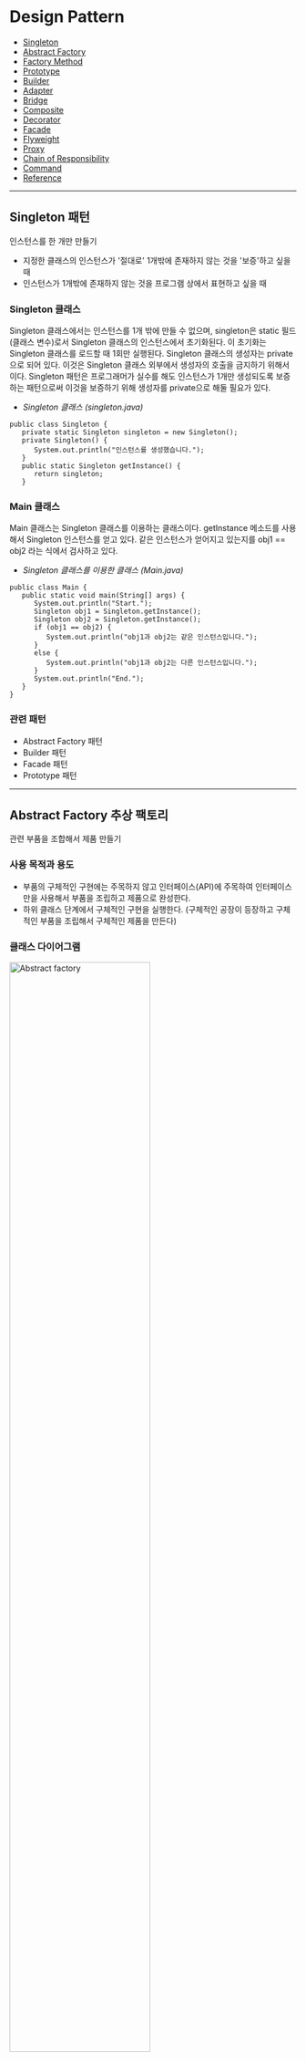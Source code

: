 # Design Pattern
* [Singleton](https://github.com/jihyun-s/Design-pattern/tree/main#singleton-%ED%8C%A8%ED%84%B4)
* [Abstract Factory](https://github.com/jihyun-s/Design-pattern/blob/main/README.md#abstract-factory-%EC%B6%94%EC%83%81-%ED%8C%A9%ED%86%A0%EB%A6%AC)
* [Factory Method](https://github.com/jihyun-s/Design-pattern/blob/main/README.md#factory-method-%ED%8C%A9%ED%86%A0%EB%A6%AC-%EB%A9%94%EC%84%9C%EB%93%9C)
* [Prototype](https://github.com/jihyun-s/Design-pattern#prototype-%ED%94%84%EB%A1%9C%ED%86%A0%ED%83%80%EC%9E%85)
* [Builder](https://github.com/jihyun-s/Design-pattern#builder-%EB%B9%8C%EB%8D%94)
* [Adapter](https://github.com/jihyun-s/Design-pattern#adapter-%EC%96%B4%EB%8C%91%ED%84%B0)
* [Bridge](https://github.com/jihyun-s/Design-pattern#bridge-%EB%B8%8C%EB%A6%BF%EC%A7%80)
* [Composite](https://github.com/jihyun-s/Design-pattern#composite)
* [Decorator](https://github.com/jihyun-s/Design-pattern#decorator)
* [Facade](https://github.com/jihyun-s/Design-pattern/blob/main/README.md#facade) 
* [Flyweight](https://github.com/jihyun-s/Design-pattern/blob/main/README.md#flyweight)
* [Proxy](https://github.com/jihyun-s/Design-pattern#proxy)
* [Chain of Responsibility]() 
* [Command]()
* [Reference](https://github.com/jihyun-s/Design-pattern/blob/main/README.md#reference)


***

## Singleton 패턴
인스턴스를 한 개만 만들기
* 지정한 클래스의 인스턴스가 '절대로' 1개밖에 존재하지 않는 것을 '보증'하고 싶을 때
* 인스턴스가 1개밖에 존재하지 않는 것을 프로그램 상에서 표현하고 싶을 때 


### Singleton 클래스 

Singleton 클래스에서는 인스턴스를 1개 밖에 만들 수 없으며, singleton은 static 필드(클래스 변수)로서 Singleton 클래스의 인스턴스에서 초기화된다. 이 초기화는 Singleton 클래스를 로드할 때 1회만 실행된다. Singleton 클래스의 생성자는 private으로 되어 있다. 이것은 Singleton 클래스 외부에서 생성자의 호출을 금지하기 위해서이다. Singleton 패턴은 프로그래머가 실수를 해도 인스턴스가 1개만 생성되도록 보증하는 패턴으로써 이것을 보증하기 위해 생성자를 private으로 해둘 필요가 있다. 

* _Singleton 클래스 (singleton.java)_
``` 
public class Singleton {
   private static Singleton singleton = new Singleton(); 
   private Singleton() { 
      System.out.println("인스턴스를 생성했습니다.");
   }
   public static Singleton getInstance() {
      return singleton; 
   }
```

### Main 클래스 

Main 클래스는 Singleton 클래스를 이용하는 클래스이다. getInstance 메소드를 사용해서 Singleton 인스턴스를 얻고 있다. 같은 인스턴스가 얻어지고 있는지를 obj1 == obj2 라는 식에서 검사하고 있다. 

* _Singleton 클래스를 이용한 클래스 (Main.java)_
```
public class Main {
   public static void main(String[] args) {
      System.out.println("Start.");
      Singleton obj1 = Singleton.getInstance();
      Singleton obj2 = Singleton.getInstance(); 
      if (obj1 == obj2) {
         System.out.println("obj1과 obj2는 같은 인스턴스입니다.");
      }
      else {
         System.out.println("obj1과 obj2는 다른 인스턴스입니다.");
      }
      System.out.println("End.");
   }
}
```

### 관련 패턴 

* Abstract Factory 패턴
* Builder 패턴 
* Facade 패턴 
* Prototype 패턴 

---
## Abstract Factory 추상 팩토리 
관련 부품을 조합해서 제품 만들기 

### 사용 목적과 용도
* 부품의 구체적인 구현에는 주목하지 않고 인터페이스(API)에 주목하여 인터페이스만을 사용해서 부품을 조립하고 제품으로 완성한다. 
* 하위 클래스 단계에서 구체적인 구현을 실행한다. (구체적인 공장이 등장하고 구체적인 부품을 조립해서 구체적인 제품을 만든다) 

### 클래스 다이어그램 
<img src="https://github.com/jihyun-s/Design-pattern/blob/main/abstract_factory.jpg" width="70%" height="70%" title="Abstract factory"></img>

### 구현 코드 
* Item 클래스 (Item.java) - 추상적인 부품
```
package factory; 

public abstract class Item {
    protected String caption;
    public Item(String caption){
        this.caption = caption;
    }
    public abstract String makeHTML();
}
```


* Link 클래스 (Link.java) - 추상적인 부품
```
package factory;

public abstract class Link extends Item {
    protected String url;
    public Link(String caption, String url) {
        super(caption); 
        this.url = url;
    }
}
```


* Tray 클래스 (Tray.java) - 추상적인 부품 
```
package factory; 
import java.util.ArrayList; 

public abstract class Tray extends Item {
    protected ArrayList tray = new ArrayList();
    public Tray(String caption) {
        super(caption);
    }
    public void add(Item item) {
        tray.add(item);
    }
}
```


* Page 클래스 (Page.java) - 추상적인 부품 
```
package factory; 
import java.io.*;
import java.util.ArrayList; 

public abstract class Page {
    protected String title;
    protected String author; 
    protected ArrayList content = new ArrayList(); 
    public Page(String title, String author) {
        this.title = title;
        this.author = author;
    }
    public void add(Item item) {
        content.add(item);
    }
    public void output() {
        try {
            String filename = title + ".html";
            Writer writer = new FileWriter(filename); 
            Writer.writer(this.makeHTML());
            writer.close(); 
            System.out.println(filename + " 을 작성했습니다.");
        } catch (IOException e) {
            e.printStackTrace();
        }
    }
    public abstract String makeHTML(); 
}
```


* Factory 클래스 (Factory.java) - 추상적인 공장 
    - getFactory 안에서는 Class 클래스의 forName 메소드를 사용해서 그 클래스를 동적으로 읽는다. 그리고 newInstance()를 이용해서 그 클래스의 인스턴스를 한 개 작성한다. (반환값)
```
package factory;

public abstract class Factory {
    public static Factory getFactory(String classname) {
        Factory factory = null;
        try {
            factory = (Factory)Class.forName(classname).newInstance();
        } catch (ClassNotFoundException e) {
            System.err.println("클래스" + classname + "이 발견되지 않습니다.");
        } catch (Exception e) {
            e.printStackTrace();
        }
        return factory;
    }
    public abstract Link createLink(String caption, String url);
    public abstract Tray createTray(String caption); 
    public abstract Page createPage(String title, String author); 
}
```

* Main 클래스 - 공장을 사용해서 부품을 조합하고 제품 만들기 
    - 이 클래스에서는 구체적인 부품, 제품, 공장을 전혀 이용하지 않는다. 
    - 구체적인 공장의 클래스 이름은 커맨드 라인에서 지정하고, 이 인수(arg[0])를 기초로 getFactory에서 공장을 만들고 변수 factory에 대입한다.
```
import factory.*; 

public class Main() {
    public static void main(String[] args) {
        if(args.length != 1) {
            System.out.println("Usage: java Main class.name.of.ConcreteFactory");
            System.out.println("Example 1: java Main listfactory.ListFactory");
            System.exit(0);
        }
        Factory factory = Factory.getFactory(args[0]); 
        
        Link joins = factory.createLink("중앙일보", "http://www.joins.com/");
        Link chosun = factory.createLink("조선일보", "http://www.chosun.com/");
        Link naver = factory.createLink("네이버", "http://www.naver.com/");
        Link google = factory.createLink("구글", "http://www.google.com/");
        
        Tray traynews = factory.createTray("신문"); 
        traynews.add(joins);
        traynews.add(chosun); 
        
        Tray traysearch = factory.createTray("검색엔진");
        traysearch.add(naver);
        traysearch.add(google);
        
        Page page = factory.createPage("LinkPage", "Sophia");
        page.add(traynews);
        page.add(traysearch);
        page.output();
    }
}
```

* ListFactory 클래스 (ListFactory.java) - 구체적인 공장 
```
package listfactory; 
import factory.*; 

public class ListFactory extends Factory {
    public Link createLink(String caption, String url) {
        return new ListLink(caption, url);
    }
    public Tray createTray(String caption) {
        return new ListTray(caption);
    }
    public Page createPage(String title, String author) {
        return new ListPage(title, author);
    }
}
```

* ListLink 클래스 (ListLink.java) - 구체적인 부품
```
package listfacotry; 
import factory.*; 

public class ListLink extends Link {
    public ListLink(String caption, String url) {
        super(caption, url); 
    }
    public String makeHTML() {
        retrun " <li><a href=\"" + url + "\">" + caption + "</a></li>\n";
    }
}
```

* ListTray 클래스 (ListTray.java) - 구체적인 부품 
```
package listfactory;
import factory.*; 
import java.util.Iterator; 

public class ListTray extends Tray {
    public ListTray(String caption) {
        super(caption);
    }
    
    public String makeHTML() {
        StringBuffer buffer = new StringBuffer(); 
        buffer.append("<li>\n");
        buffer.append(caption + "\n");
        buffer.append("<ul>\n");
        Iterator it = tray.iterator(); 
        while(it.hasNext()) {
            Item item = (Item)it.next(); 
            buffer.append(item.makeHTML()); 
        }
        buffer.append("<ul>\n");
        buffer.append("<li>\n");
        return buffer.toString();
    }
}
```

* ListPage 클래스 (ListPage.java) - 구체적인 부품 
```
package listfactory;
import factory.*; 
import java.util.Iterator; 

public class ListPage extends Page() {
    public ListPage extends Page {
        super(title, author); 
    }
    public String makeHTML() {
        StringBuffer buffer = new StringBuffer(); 
        buffer.append("<html><head><title>" + title + "</title></head>\n");
        buffer.append("<body>\n");
        buffer.append("<h1>" + title + "</h1>\n");
        buffer.append("<ul>\n");
        Iterator it = content.iterator();
        while (it.hasNext()) { 
            Item item = (Item)it.next(); 
            buffer.append(item.makeHTML()); 
        }
        buffer.append("</ul>\n");
        buffer.append("<hr><address>" + author + "</address>");
        buffer.append("</body></html>\n");
        return buffer.toString();
    }
}
```
---
## Factory Method 팩토리 메서드 
하위 클래스에서 인스턴스 만들기


### 사용 목적과 용도
* 인스턴스를 만드는 방법을 상위 클래스 측에서 결정하지만 구체적인 클래스 이름까지는 결정하지 않는다. 구체적인 내용은 모두 하위 클래스 측에서 수행한다. (위임)
* 인스턴스 생성을 위한 골격(framework)과 실제의 인스턴스 생성 클래스를 분리해서 생각할 수 있다. 
    

### 클래스 다이어그램 
<img src="https://github.com/jihyun-s/Design-pattern/blob/main/factory_met.jpg" width="50%" height="50%" title="Factory method"></img>

### 구현 코드 
* Product 클래스 (Product.java) 
```
package framework; 

public abstract class Product {
    public abstract void use();
}
```

* Factory 클래스 (Factory.java) 
```
package framework;

public abstract class Factory {
    public final Product create(String owner) {
        Product p = createProduct(owner);
        registerProduct(p);
        return p;
    }
    protected abstract Product createProduct(String owner);
    protected abstract void registerProduct(Product product);
}
```

* IDCard 클래스 (IDCard.java)
```
package idcard;
import framework.*;

public class IDCard extends Product {
    private String owner; 
    IDCard(String owner) {
        System.out.println(owner + "의 카드를 만듭니다."); 
        this.owner = owner;
    }
    public void user() {
        System.out.println(owner + "의 카드를 사용합니다."); 
    }
    public String getOwner() {
        return owner;
    }
}
```

* IDCardFactory 클래스 (IDCardFactory.java) 
```
package idcard; 
import framework.*;
import java.util.*;

public class IDCardFactory extends Factory(){
    private List owners = new ArrayList(); 
    protected Product createProduct(String owner){
        return new IDCard(owner);
    }
    protected void registerProduct(Product product){
        owners.add(((IDCard)product).getOwner());
    }
    public List GetOwners() {
        return owners;
    }
}
```

* Main 클래스 (Main.java)
```
import framework.*;
import idcard.*;

public class Main() {
    public static void main(String[] args){
        Factory factory = new IDCardFactory();
        Product card1 = factory.create("홍길동");
        Product card2 = factory.create("이순신");
        Product card3 = factory.create("강감찬");
        card1.use();
        card2.use();
        card3.use();
    }
}
```

## Abstract Factory & Factory Method 패턴 차이점 
Abstract Factory | Factory Method 
--|--
연관된 객체들의 패밀리 생성을 위한 하나 이상의 팩토리 메소드를 포함 | 객체 생성 메소드를 클라이언트에 노출
다른 클래스의 객체를 만들기 위해 컴포지션(composition)을 사용해 책임을 위임 | 어떤 객체를 생성할지 결정하기 위해 서브클래스와 상속을 사용
연관된 product들의 패밀리를 생성하는 것 | 하나의 product를 생성하기 위해 사용됨



***
## Prototype 프로토타입
복사해서 인스턴스 만들기


### 사용 목적과 용도
클래스 이름을 지정하지 않고 인스턴스를 생성할 때도 있다. 다음와 같은 경우에는 클래스로부터 인스턴스를 만드느 것이 아니라 인스턴스를 복사해서 새로운 인스턴스를 만든다. 
* 종류가 너무 많아 클래스로 정리되지 않는 경우 
* 클래스로부터 인스턴스 생성이 어려운 경우 
* framework와 생성할 인스턴스를 분리하고 싶은 경우


### 클래스 다이어그램
<img src="https://github.com/jihyun-s/Design-pattern/blob/main/Prototype.jpg" width="50%" height="50%" title="Prototype"></img>


### 구현 코드
패키지 | 이름 | 용도
--|--|--
framework | Product | 추상 메소드 use와 createClone이 선언되어 있는 인터페이스
framework | Manager | createClone을 사용해서 인스턴스를 복제하는 클래스 
Anonymous | MessageBox | 문자열을 테두리로 표시하는 클래스. use와 createClone을 구현
Anonymous | UnderlinePen | 문자열에 밑줄을 표시하는 클래스. use와 createClone을 구현
Anonymous | Main | 동작 테스트용 클래스 


* Product 인터페이스 (Product.java) 
```
package framework; 

public interface Product extends Cloneable {
    public abstract void use(String s);
    public abstract Product createClone(); 
}
```

* Manager 클래스 (Manager.java) 
```
package framework;
import java.util.*;

public class Manager {
    private HashMap showcase = new HashMap();
    public void register(String name, Product proto) {
        showcase.put(name, proto);
    }
    public Product create(String protoname) {
        Product p = (Product)showcase.get(protoname);
        return p.createClone();
    }
}
```

* MessageBox 클래스 (MessageBox.java) 
```
import framework.*;

public class MessageBox implements Product {
    private char decochar; 
    public MesesageBox(char decochar) {
        this.decochar = decochar;
    }
    public void use(String s) {
        int length = s.getBytes().length;
        for (int i=0; i<length+4; i++)
            System.out.print(decochar);
        System.out.println(" "); 
        System.out.println(decochar + " " + s + " " + decochar);
        for (int i=0; i<length+4; i++)
            System.out.print(decochar);
        System.out.println(" "); 
    }
    public Product createClone() {
        Product p = null; 
        try {
            p = (Product)clone();
        } catch (CloneNotSupportedException e) {
            e.printStackTree();
        }
        return p;
    }
}
```


* UnderlinePen 클래스 (UnderlinePen.java)
```
import framework.*;

public class UnderlinePen implements Product {
    private char ulchar; 
    public UnderlinePen(char ulchar) {
        this.ulchar = ulchar;
    }
    public void use(String s) {
        int length = s.getBytes().length;
        System.out.println("\"" + s + "\"");
        System.out.println(" "); 
        for(int i=0; i<length; i++) 
            System.out.print(ulchar);
        System.out.println(" "); 
    }
    public Product createClone() {
        Product p = null; 
        try {
            p = (Product)clone();
        } catch (CloneNotSupportedException e) {
            e.printStackTree();
        }
        return p;
    }
}
```


* Main 클래스 (Main.java) 
```
import framework.*; 

public class Main {
    public static void main(String[] args) {
        // 준비
        Manager manager = new Manager();
        UnderlinePen upen = new UnderlinePen('~');
        MessageBox mbox = new MessageBox('-');
        MessageBox sbox = new MessageBox('\'); 
        manager.register("strong message", upen); 
        manager.register("warning box", mbox);
        manager.register("slash box", sbox);
        
        // 생성 
        Product p1 = manager.create("strong message");
        p1.use("Hello, world.");
        Product p2 = manager.create("warning box");
        p2.use("Hello, world.");
        Product p3 = manager.create("slash box");
        p3.use("Hello, world.");
    }
}
```


+ clone 메소드는 피상적인 복사(shallow copy)를 실행한다. 참조만 복사될 뿐이고 배열의 요소 하나하나가 복사되는 것은 아니다. 또한 복사를 할 뿐이며 생성자를 호출하지 않는다.

***
## Builder 빌더 
복잡한 인스턴스 조립하기 

### 사용 목적과 용도
* 복잡한 구조를 가지고 있는 경우 한 번에 완성시키기 어렵기 때문에 전체를 구성하고 있는 각 부분을 만들고 단계를 밟아 만들어 나간다. 
* 구조를 가진 인스턴스를 쌓아 올리는데 그 과정의 상세한 사항이 Director 역할에 의해 감춰진다.


### 클래스 다이어그램
<img src="https://github.com/jihyun-s/Design-pattern/blob/main/Builder.jpg" width="70%" height="70%" title="Builder"></img>


### 구현 코드
이름 | 용도 
--|--
Builder | 문서를 구성하기 위한 메소드를 결정하는 추상 클래스
Director | 한 개의 문서를 만드는 클래스
TextBuilder | 일반 텍스트(보통의 문자열)를 이용해서 문서를 만드는 클래스
HTMLBuilder | HTML 파일을 이용해서 문서를 만드는 클래스
Main | 동작 테스트용 클래스 


* Builder 클래스 (Builder.java) - 문서를 만들 메소드들을 선언하고 있는 추상 클래스
```
public abstract class Builder {
    public abstract void makeTitle(String title); 
    public abstract void makeString(String str);
    public abstract void makeItems(String[] items);
    public abstract void close();
}
```


* Director 클래스 (Director.java) 
```
public class Director {
    private Builder builder;
    public Director(Builder builder) {    // Builder의 하위 클래스의 인스턴스가 주어지므로 
        this.builder = builder;           // builder 필드에 저장해 둔다.
    }
    public void construct() {                // 문서구축
        builder.makeTitle("Greeting");       // 타이틀
        builder.makeString("아침과 낮에");   // 문자열
        builder.makeItems(new String[]{      // 개별 항목 
            "좋은 아침입니다.",
            "안녕하세요.",
        });
        builder.makeString("밤에");          // 별도의 문자열
        builder.makeItems(new String[]{      // 별도의 개별 항목 
            "안녕하세요.",
            "안녕히주무세요.",
            "안녕히계세요.",
        )};
        builder.close();                     // 문서를 완성시킨다
    }
}
```


* TextBuilder 클래스 (TextBuilder.java) 
```
public class TextBuilder extends Builder {
    private StringBuffer buffer = new StringBuffer();       // 필드의 문서를 구축한다. 
    public void makeTitle(String title) {                   // 일반 텍스트의 제목 
        buffer.append("================================\n");   // 장식선
        buffer.append("=" + title + "=\n");                 // == 사용한 제목 
        buffer.append("\n");                                // 빈 행 
    }
    public void makeString(String str) {                    // 일반 텍스트에서의 문자열
        buffer.append("-" + str + "\n");                    // - 사용한 문자열 
        buffer.append("\n");                                // 빈 행 
    }
    public void makeItems(String[] items) {                 // 일반 텍스트에서의 개별항목 
        for (int i=0; i<items.length; i++) 
            buffer.append(" . " + itmes[i] + "\n");         // . 사용한 문자열 
        buffer.append("\n");                                // 빈 행 
    }
    public void close() {                                   // 문서의 완성
        buffer.append("================================\n");   // 장식선
    }
    public String getResult() {                             // 완성한 문서
        return buffer.toString();                           // StringBuffer를 String으로 변환
    }
}
```


* HTMLBuilder 클래스 (HTMLBuilder.java) 
```
import java.io.*;

public class HTMLBuilder extends Builder {
    private String filename;                                // 작성할 파일명 
    private PrintWriter writer;                             // 파일에 기술할 PrintWriter 
    public void makeTitle(String title) {                   // HTML 파일에서의 제목 
        filename = tilte + ".html";                         // 타이틀을 파일명으로 결정 
        try {                                               // PrintWriter를 만든다.
            writer = new PrintWriter(new FileWriter(filename));
        } catch (IOException e) {
            e.printStackTrace();
        }
        writer.println("<html><head><title>" + title + "</title></head></body>"); // 제목 출력
        writer.println("<h1>" + title + "</h1>"):
    }
    public void makeString(String str) {                    // HTML 파일에서의 문자열
        writer.println("<p>" + str + "</p>");               // <p> 태그로 출력
    }
    public void makeItems(String[] items) {                 // HTML 파일에서의 개별항목 
        writer.println("<ul>");                             // <ul>과 <li>로 출력
        for (int i=0; i<items.length; i++)
            writer.println("<li>" + items[i] + "</li>"); 
        writer.println("</ul>");
    }
    public void close() {                                   // 문서의 완성
        writer.println("</body></html>");                   // 태그를 닫는다
        writer.close();                                     // 파일을 닫는다
    }
    public String getResult() {                             // 완성한 문서
        return filename;                                    // 파일명을 반환한다
    }
}
```


* Main 클래스 (Main.java) 
```
public class Main {
    public static void main(String[] args) {
        if(args.length != 1) {
            usage();
            System.exit(0); 
        }
        if(args[0].equals("plain")) {
            TextBuilder textbuilder = new TextBuilder(); 
            Director director = new Director(textbuilder); 
            director.construct();
            String result = textbuilder.getResult(); 
            System.out.println(result);
        }
        else if(args[0].equals("html")) {
            HTMLBuilder htmlbuilder = new HTMLBuilder(); 
            Director director = new Director(htmlbuilder); 
            director.construct();
            String filename = htmlbuilder.getResult(); 
            System.out.println(filename + "가 작성되었습니다.");
        }
        else {
            usage();
            System.exit(0); 
        }
    }
    public static void usage() {
        System.out.println("Usage: Java Main plain 일반 텍스트로 문서작성");
        System.out.println("Usage: Java Main html  HTML 파일로 문서작성");
    }
}
```

***
## Adapter 어댑터
바꿔서 재이용하기

### 사용 목적과 용도
* 이미 제공되어 있는 것을 그대로 사용할 수 없을 때, '이미 제공되어 있는 것'과 '필요한 것' 사이의 차이를 없애주는 패턴 
* Wrapper 패턴으로 불리기도 함

### 클래스 다이어그램 
* 상속을 사용한 Adapter 패턴

<img src="https://github.com/jihyun-s/Design-pattern/blob/main/adapter_class.jpg" width="70%" height="70%" title="Adapter-class"></img>
* 위임을 사용한 Adapter 패턴

<img src="https://github.com/jihyun-s/Design-pattern/blob/main/adapter_instance.jpg" width="70%" height="70%" title="Adapter-instance"></img>


### 구현 코드 
#### 상속을 사용한 Adapter 패턴

. | 예제 프로그램 
 --|--
 제공되고 있는 것 | Banner 클래스(showWithParen, showWithAster)
 교환장치 | PrintBanner 클래스
 필요한 것 | Print 인터페이스 (printWeak, PrintStrong) 


* Banner 클래스(Banner.java) - 미리 제공되어 있는 클래스
```
public class Banner {
    private String string;
    public Banner(String string) {
        this.string = string;
    }
    public void showWithParen() {
        System.out.println("(" + string + ")"); 
    }
    public void showWithAster() {
        System.out.println("*" + string + "*"); 
    }
}
```

* Print 인터페이스 (Print.java) - 필요로 하는 인터페이스
```
public interface Print {
    public abstract void printWeak(); 
    public abstract void printStrong(); 
}
```

* PrintBanner 클래스 (PrintBanner.java) - 어댑터 역할 
```
public class PrintBanner extends Banner implements Print {
    public PrintBanner(String string) {
        supter(string);
    }
    public void printWeak() {
        showWithParen();
    }
    public void printStrong() {
        showWithAster();
    }
}
```

* Main 클래스 (Main.java) 
```
public class Main {
    public static void main(String[] args) {
        Print p = new PrintBanner("Hello"); 
        p.printWeak(); 
        p.printStrong(); 
    }
}
```

#### 위임을 사용한 Adapter 패턴
Main 클래스, Banner 클래스는 위와 동일 

* Print 클래스 (Print.java)
```
public abstract class Print {
    public abstract void printWeak();
    public abstract void printStrong();
}
```

* PrintBanner 클래스 (PrintBanner.java) 
```
public class PrintBanner extends Print {
    private Banner banner; 
    public PrintBanner(String string) {
        this.banner = new Banner(string); 
    }
    public void printWeak() {
        banner.showWithParen();
    }
    public void printStrong() {
        banner.showWithAster();
    }
}
```

***
## Bridge 브릿지
기능 계층과 구현 계층 분리하기

### 사용 목적과 용도
* '기능의 클래스 계층'과 '구현의 클래스 계층'을 두 개의 독립된 클래스 계층으로 분리하고, 두 계층 사이에 다리를 놓는 일
* 새로운 기능을 추가하고 싶은 경우 - 클래스 상속
* 새로운 구현을 추가하고 싶은 경우 - 추상 클래스 구현  

### 클래스 다이어그램   
<img src="https://github.com/jihyun-s/Design-pattern/blob/main/bridge.jpg" width="40%" height="40%" title="Abstract factory"></img>

### 구현 코드 
* 기능의 클래스 계층


이름 | 용도 
--|-- 
Display | '표시한다'는 클래스 
CountDisplay | '지정 횟수만큼 표시한다'는 기능을 추가하는 클래스 

* 구현의 클래스 계층   


이름 | 용도 
--|--
DisplayImpl | '표시한다'는 클래스 
StringDisplayImpl | '문자열을 사용해서 표시한다'는 클래스 


* Display 클래스 (Display.java) - 기능의 클래스 계층
impl 필드가 두 클래스 계층의 다리가 된다.
```
public class Display {
    private DisplayImpl impl; 
    public Display(DisplayImpl impl) {
        this.impl = imp1;
    }
    public void open() {
        impl.rawOpen();
    }
    public void print() {
        impl.rawPrint();
    }
    public void close() {
        impl.rawClose();
    }
    public final void display() {
        open();
        print();
        close();
    }
}
```

* CountDisplay 클래스 (CountDisplay.java) - 기능의 클래스 계층 
```
public class CountDisplay extends Display {
    public CountDisplay(DisplayImpl impl) {
        super(impl);
    }
    pulbic void multiDisplay(int times) {       // times회 반복해서 표시한다.
        open(); 
        for(int i=0; i<times; i++) {
            print();
        }
        close();
    }
}
```

* DisplayImpl 클래스 (DisplayImpl.java) - 구현의 클래스 계층 
```
public abstract class DisplayImpl {
    public abstract void rawOpen(); 
    public abstract void rawPrint(); 
    public abstract void rawClose();
}
```

* StringDisplayImpl 클래스 (StringDisplayImpl.java) - 구현의 클래스 계층 
```
public class StringDisplayImpl extends DisplayImpl {
    private String string;                            // 표시해야 할 문자열
    private int width;                                // 바이트 단위로 계산할 문자열의 길이 
    public StrinigDisplayImpl(String string) {        // 생성자에서 전달된 문자열 string을 
        this.string = string;                         // 필드에 기억해둔다. 
        this.width = string.getBytes().length;        // 그리고 바이트 단위의 길이도 필드에 기억해두고 나중에 사용한다.
    }
    public void rawOpen() {
        printLine();
    }
    public void rawPrint() {
        System.out.println("|" + string + "|");       // 앞뒤에 "|"를 붙여서 표시한다.
    }
    public void rawClose() {
        printLine();
    }
    private void printLine() {
        System.out.println("+");                      // 테두리의 모서리를 표현
        for(int i=0; i<width; i++) {                  // width개의 "-"를 표시해서 
            System.out.println("-");                  // 테두리 선으로 이용한다.
        }
        System.out.println("+");                      // 테두리의 모서리를 표현
    }
}
```

* Main 클래스 (Main.java)
```
public class Main {
    public static void main(String[] args) {
        Display d1 = new Display(new StringDisplayImpl("Hello, Korea.")); 
        Display d2 = new CountDisplay(new StringDisplayImpl("Hello, World."));
        CountDisplay d3 = new CountDisplay(new StringDisplayImpl("Hello, Universe.")); 
        
        d1.display();
        d2.display(); 
        d3.display();
        d3.multiDisplay(5);
    }
}
```


***
## Composite
그릇과 내용물을 동일시하기


### 사용 목적과 용도
그릇과 내용물을 동일시해서 재귀적인 구조를 만들기 위한 디자인 패턴 (ex. directory)


### 클래스 다이어그램
<img src="https://github.com/jihyun-s/Design-pattern/blob/main/composite.jpg" width="50%" height="50%" title="Composite"></img>


### 구현 코드
이름 | 용도 
--|-- 
Entry | File과 Directory를 동일시하는 추상 클래스
File | file을 나타내는 클래스
Directory | directory를 나타내는 클래스 
FileTreatmentException | 파일에 Entry를 추가하려고 할 때 발생하는 예외 클래스 
Main | 동작 테스트용 클래스 


* Entry 클래스 (Entry.java) 
```
public abstract class Entry {
    public abstract String getName();                          // 이름을 얻는다. 
    public abstract int getSize();                             // 크기를 얻는다. 
    public Entry add(Entry entry) throws FileTreatmentException {
        throw new FileTreatmentException();                    // 엔트리를 추가한다.
    }
    public void printList() {
        printList(" "); 
    }
    protected abstract void printList(String prefix);          // prefix를 앞에 붙여서 종류를 표시한다. 
    public String toString() {
        return getName() + " (" + getSize() + ")";
    }
}
```


* File 클래스 (File.java) 
```
public class File extends Entry {
    private String name; 
    private int size; 
    public File(String name, int size) {
        this.name = name;
        this.size = size; 
    }
    public String getName() {
        return name; 
    }
    public int getSize() {
        return size; 
    }
    protected void printList(String prefix) {
        System.out.println(prefix + "/" + this); 
    }
}
```


* Directory 클래스 (Directory.java) 
```
import java.util.Iterator;
import java.util.ArrayList; 

public class Directory extends Entry {
    private String name; 
    private ArrayList directory = new ArrayList(); 
    public Directory(String name) {
        this.name = name; 
    }
    public String getName() {
        return name;
    }
    public int getSize() {
        int size = 0; 
        Iterator it = directory.iterator(); 
        while(it.hasNext()) {
            Entry entry = (Entry)it.next(); 
            size += entry.getSize();
        }
        return size; 
    }
    public Entry add(Entry entry) {
        directory.add(entry); 
        return this;
    }
    protected void printList(String prefix) {               // 엔트리의 종류
        System.out.println(prefix + "/" + this);
        Iterator it = directory.iterator(); 
        while(it.hasNext()) {
            Entry entry = (Entry)it.next();
            entry.printList(prefix + "/" + name);
        }
    }
}
```

* FileTreatmentException 클래스 (FileTreatmentException.java)
```
public class FileTreatmentException extends RuntimeException {
    public FileTreatmentException() {
    }
    public FileTreatmentException(String msg) {
        super(msg);
    }
}
```


* Main 클래스 (Main.java) 
```
public class Main {
    public static void main(String[] args) {
        try {
            System.out.println("Making root entries..."); 
            Directory rootdir = new Directory("root"); 
            Directory bindir = new Directory("bin"); 
            Directory tmpdir = new Directory("tmp"); 
            Directory usrdir = new Directory("usr"); 
            rootdir.add(bindir); 
            rootdir.add(tmpdir);
            rootdir.add(usrdir);
            bindir.add(new File("vi", 10000));
            bindir.add(new File("latex", 20000)); 
            rootdir.printList();
        } catch (FileTreatmentException e) {
            e.printStackTrace(); 
        }
    }
}
```



***
## Decorator
장식과 내용물을 동일시하기 


### 사용 목적과 용도
오브젝트에 장식을 해 나가는 디자인 패턴 


### 클래스 다이어그램
<img src="https://github.com/jihyun-s/Design-pattern/blob/main/decorator.jpg" width="35%" height="35%" title="Decorator"></img>


### 구현 코드
이름 | 용도 
--|-- 
Display | 문자열 표시용 추상 클래스
StringDisplay | 1행으로 구성된 문자열 표시용 클래스
Border | 장식을 나타내는 클래스
SideBorder | 좌우에 장식을 붙이는 클래스 
FullBorder | 상하좌우에 장식을 붙이는 클래스 
Main | 동작 테스트용 클래스


* Display 클래스 (Display.java)
```
public abstract class Display {
    public abstract int getColumns();        // 가로 문자수를 얻는다. 
    public abstract int getRows();           // 세로 행수를 얻는다. 
    public abstract String getRowText(int row); // row번째의 문자열을 얻는다.
    public final void show() {               // 전부 표시한다. 
        for (int i=0; i<getRows(); i++) {
            System.out.println(getRowText(i)); 
        }
    }
}
```


* StringDisplay 클래스 (StringDisplay.java)
```
public class StringDisplay extends Display {
    private String string;                      // 표시 문자열
    public StringDisplay(String string) {       // 인수로 표시 문자열을 지정
        this.string = string; 
    }
    public int getColumns() {                   // 문자수
        return string.getBytes().length;
    }
    public int getRows() {                      // 행수는 1 
        return 1; 
    }
    public String getRowText(int row) {         // row가 0일 때만 반환
        if (row == 0) {
            return string;
        } else {
            return null;
        }
    }
}
```


* Border 클래스 (Border.java) 
```
public abstract class Border extends Display {
    protected Display display;               // 이 장식이 둘러싸고 있는 내용물 
    protected Border(Display display) {      // 인스턴스 생성시에 내용물을 인수로 지정
        this.display = display; 
    }
}
```


* SideBorder 클래스 (SideBorder.java)
```
public class SideBorder extends Border {
    private char borderChar;                    // 장식이 되는 문자 
    public SideBorder(Display display, char ch) { // 생성자에서 Display라는 장식 문자를 지정
        super(display); 
        this.borderChar = ch; 
    }
    public int getColumns() {                   // 문자수는 내용물의 양쪽에 장식 문자수를 더한 것 
        return 1 + display.getColumns() + 1; 
    }
    public int getRows() {                      // 행수는 내용물의 행수와 동일
        return display.getRows(); 
    }
    public String getRowText(int row) {         // 지정된 행의 내용은 내용물의 지정된 행의 양쪽에 장식 문자를 붙인 것 
        return borderChar + display.getRowText(row) + borderChar; 
    }
}
```

* FullBorder 클래스 (FullBorder.java)
```
public class FullBorder extends Border {
    public FullBorder(Display display) {
        super(display);
    }
    public int getColumns() {                   // 문자수는 내용물의 양쪽에 좌우의 장식 문자수를 더한 것
        return 1 + display.getColumns() + 1; 
    }
    public int getRows() {                      // 행수는 내용물의 행수에 상하의 장식문자수를 더한 것
        return 1 + display.getRows() + 1; 
    }
    public String getRowText(int row) {         // 지정한 행의 내용 
        if(row == 0) {                          // 장식의 상단
            return "+" + makeLine('-', display.getColumns()) + "+"; 
        } else if (row == display.getRows() + 1) { // 장식의 하단 
            return "+" + makeLine('-', display.getColumns()) + "+"; 
        } else {                                // 그 외
            return "|" + display.getRowText(row - 1) + "|"; 
        }
    }
    private String makeLine(char ch, int count) { // 문자 ch를 count개 연속시킨 문자열을 만든다.
        StringBuffer buf = new StringBuffer(); 
        for (int i=0; i<count; i++) {
            buf.append(ch); 
        }
        return buf.toString();
    }
}
```


* Main 클래스 (Main.java) 
```
public class Main {
    public static void main(String[] args) {
        Display b1 = new StringDisplay("Hello, world"); 
        Display b2 = new SideBorder(b1, '#'); 
        Display b3 = new FullBorder(b2); 
        b1.show();
        b2.show();
        b3.show();
        Display b4 = new SideBorder( 
                        new FullBorder(
                           new FullBorder(
                              new SideBorder(
                                 new FullBorder(
                                    new StringDisplay("안녕하세요.")
                                 ),
                                 '*'
                              )
                           )
                        ),
                        '/'
                     ); 
        b4.show(); 
    }
}
```
***
## Facade
단순한 창구  


### 사용 목적과 용도
내부적으로 복잡하게 얽혀있는 것을 정리해서 시스템 외부에 단순한 인터페이스(API)를 제공한다.


### 클래스 다이어그램
<img src="https://github.com/jihyun-s/Design-pattern/blob/main/facade.png" width="55%" height="55%" title="Facade"></img>


### 구현 코드
패키지 | 이름 | 용도 
--|--|--
pagemaker | Database | 메일 주소에서 사용자 이름을 얻는 클래스 
pagemaker | HtmlWriter | HTML 파일을 작성하는 클래스 
pagemaker | PageMaker | 메일 주소에서 사용자의 웹 페이지를 작성하는 클래스 - facade 역할 


* Database 클래스 (Database.java) 
```
package pagemaker; 

import java.io.FileInputStream; 
import java.io.IOException; 
import java.util.Porperties; 

public class Database {
    private Database() {      // new로 인스턴스를 생성시키지 않기 위한 private 선언 
    }
    public static Properties getProperties(String dbname) {       // 데이터베이스 이름에서 Properties를 얻는다
        String filename = dbname + ".txt"; 
        Properties prop = new Properties(); 
        try {
            prop.load(new FileInputStream(filename)); 
        } catch (IOException e) {
            Systme.out.println("Warning : " + filename + " is not found."); 
        }
        return prop; 
    }
}
```


* 데이터 파일 (maildata.txt) 
```
youngjin@youngjin.com=Youngjin 
kim@youngjin=Kim 
lee@youngjin=Lee
park@youngjin=Park
```


* HtmlWriter 클래스 (HtmlWriter.java) - title()를 제일 먼저 호출해야 하는 제약이 있음 
```
package pagemaker; 

import java.io.Writer; 
import java.io.IOException; 

public class HtmlWriter {
    private Writer writer; 
    public HtmlWriter(Writer writer) {
        this.writer = writer; 
    }
    public void title(String title) throws IOException {       // 타이틀 출력
        writer.write("<html>"); 
        writer.write("<head>"); 
        writer.write("<title>" + title + "</title>");
        writer.write("</head>");
        writer.write("<body>\n"); 
        writer.write("<h1>" + title + "</h1>\n"); 
    }
    public void paragraph(String msg) throws IOException {     // 단락 출력
        writer.write("<p>" + msg + "</p>\n"); 
    }
    public void link(String href, String caption) throws IOException {     // 링크 출력
        writer.write("<a href=\"" + href + "\">" + caption + "</a>");
    }
    public void mailto(String mailaddr, String username) throws IOException {    // 메일 주소 출력 
        link("mailto:" + mailaddr, username); 
    }
    public void close() throws IOException {       // 닫는다.
        writer.write("</body>"); 
        writer.write("</html>\n"); 
        writer.close(); 
    }
}
```


* PageMaker 클래스 (PageMaker.java) 
```
package pagemaker; 

import java.io.FileWriter; 
import java.io.IOException; 
import java.util.Properties; 

public class PageMaker {
    private PageMaker() {        // 인스턴스는 만들지 않기 때문에 private 선언한다
    }
    public static void makeWelcomePage(String mailaddr, String filename) {
        try {
            Properties mailprop = Database.getProperties("maildata"); 
            String username = mailprop.getProperty(mailaddr); 
            HtmlWriter writer = new HtmlWriter(new FileWriter(filename)); 
            writer.title("Welcome to " + username + " 's page!");
            writer.paragraph(username + "의 페이지에 오신 걸 환영합니다."); 
            writer.paragraph("메일을 기다리고 있습니다."); 
            writer.mailto(mailaddr, username); 
            writer.close(); 
            System.out.println(filename + " is created for " + mailaddr + " (" + username + ")");
        } catch (IOException e) {
            e.printStackTree(); 
        }
    }
}

```


* Main 클래스 (Main.java) 
```
import pagemaker.PageMaker; 

public class Main {
    public static void main(String[] args) {
        PageMaker.makeWelcomePage("youngjin@youngjin.com ", "welcome.html"); 
    }
}

```

***
## Flyweight
동일한 것을 공유해서 낭비 없애기  


### 사용 목적과 용도
오브젝트(객체)가 적은 메모리를 사용하도록 하기 위함. 인스턴스를 가능한 공유시켜서 쓸데없이 new하지 않도록 한다.


### 클래스 다이어그램
<img src="https://github.com/jihyun-s/Design-pattern/blob/main/flyweight.png" width="25%" height="25%" title="Flyweight"></img>


### 구현 코드
이름 | 용도 
--|--
BigChar | 큰 문자를 나타내는 클래스 
BigCharFactory | BigChar의 인스턴스를 공유하면서 생성하는 클래스
BigString | BigChar를 모아서 만든 큰 문자열을 나타내는 클래스 


* BigChar 클래스 (BigChar.java) 
```
import java.io.BufferedReader; 
import java.io.FileReader; 
import java.io.IOException; 

public class BigChar {
    // 문자의 이름 
    private char charname; 
    // 큰 문자를 표현하는 문자열 ('#' '.' '\n'의 열) 
    private String fontdata; 
    // 생성자 
    public BigChar(char charname) {
        this.charname = charname; 
        try {
            BufferedReader reader = new BufferedReader(new FileReader("big" + charname + ".txt"); 
            String line; 
            StringBuffer buf = new StringBuffer(); 
            while ((line = reader.readLine()) != null) {
                buf.append(line); 
                buf.append("\n"); 
            }
            reader.close(); 
            this.fontdata = buf.toString();
        } catch(IOException e) {
            this.fontdata = charname + "?"; 
        }
    }
    // 큰 문자를 표현한다. 
    public void print() {
        System.out.print(fontdata);
    }
}
```


* BigCharFactory 클래스 (BigCharFactory.java) 
```
import java.util.HashMap; 

public class BigCharFactory {
    // 이미 만들어진 BigChar의 인스턴스를 관리 
    private HashMap pool = new HashMap(); 
    // Singleton 패턴
    private static BigCharFactory singleton = new BigCharFactory(); 
    // 생성자
    private BigCharFactory() {
    }
    // 유일한 인스턴스를 얻는다
    public static BigCharFactory getInstance() {
        return singleton;
    }
    // BigChar의 인스턴스 생성(공유) 
    public synchronized BigChar getBigChar(char charname) {
        BigChar bc = (BigChar)pool.get("" + charname); 
        if(bc == null) {
            bc = new BigChar(charname);      // 인스턴스 생성 
            pool.put("" + charname, bc); 
        }
        return bc; 
    }
}

```


* BigString 클래스 (BigString.java)
```
public class BigString {
    // 큰 문자의 배열
    private BigChar[] bigchars; 
    // 생성자 
    public BigString(String string) {
        bigchars = new BigChar[string.length()]; 
        BigCharFactory factory = BigCharFactory.getInstance();
        for(int i=0; i<bigchars.length; i++) {
            bigchars[i] = factory.getBigChar(string.charAt(i)); 
        }
    }
    // 표시 
    public void print() {
        for(int i=0; i<bigchars.length; i++) {
            bigchars[i].print(); 
        }
    }
}
```


* Main 클래스 (Main.java) 
```
public class Main {
    public static void main(String[] args) {
        if(args.length == 0) {
            System.out.println("Usage: java Main digits"); 
            System.out.println("Example: java Main 1212123"); 
            System.exit(0);
        }
        BigString bs = new BigString(args[0]); 
        bs.print(); 
    }
}
```
***

## Proxy
필요해지면 만들기 


### 사용 목적과 용도
실제로 실행하는 단계가 되었을 때(필요할 때) Proxy클래스가 RealSubject 인스턴스를 생성함. 


### 클래스 다이어그램
<img src="https://github.com/jihyun-s/Design-pattern/blob/main/proxy.png" width="70%" height="70%" title="Proxy"></img>


### 구현 코드
이름 | 용도 
--|-- 
Printer | 이름있는 프린터를 나타내는 클래스(본인) 
Printable | Printer와 PrinterProxy 공통의 인스턴스 
PrinterProxy | 이름있는 프린터를 나타내는 클래스(대리인) 



* Printer 클래스 (Printer.java) 
```
public class Printer implements Printable {
    private String name; 
    public Printer() {
        heavyJob("Printer의 인스턴스를 생성 중"); 
    }
    public Printer(String name) {
        this.name = name; 
        heavyJob("Printer의 인스턴스 (" + name + ")을 생성 중"); 
    }
    public void setPrinterName(String name) {
        this.name = name; 
    }
    public String getPrinterName() {
        return name; 
    }
    public void print(String string) {
        System.out.println("=== " + name + " ==="); 
        System.out.println(string); 
    }
    private void heavyJob(String msg) {
        System.out.print(msg); 
        for (int i=0; i<5; i++) {
            try {
                Thread.sleep(1000);
            } catch (InterruptedException e) {
            }
            System.out.print(".");
        }
        System.out.println("완료."); 
    }
}
```


* Printable 인터페이스 (Printable.java)
```
public interface Printable {
    public abstract void setPrinterName(String name); 
    public abstract String getPrinterName(); 
    public abstract void print(String string); 
}
```


* PrinterProxy 클래스 (PrinterProxy.java)
```
public class PrinterProxy implements Printable {
    private String name; 
    private Printer real; 
    public PrinterProxy() {
    }
    public PrinterProxy(String name) {
         this.name = name; 
    }
    public synchronized void setPrinterName(String name) {
        if (real != null) {
            real.setPrinterName(name);
        }
        this.name = name; 
    }
    public String getPrinterName() {
        return name;
    }
    public void print(String string) {
        realize(); 
        real.print(string);
    }
    private synchronized void realize() {
        if (real == null) {
            real = new Printer(name); 
        }
    }
}

```


* Main 클래스 (Main.java) 
```
public class Main() {
    public static void main(String[] args) {
        Printable p = new PrinterProxy("Alice"); 
        System.out.println("이름은 현재 " + p.getPrinterName() + "입니다."); 
        p.setPrinterName("Bob"); 
        System.out.println("이름은 현재 " + p.getPrinterName() + "입니다."); 
        p.print("Hello, world."); 
    }
}
```
***

## Chain of Responsibility
책임 떠넘기기


### 사용 목적과 용도
어떤 요청이 발생했을 때 그 요청을 처리할 객체를 직접 결정할 수 없는 경우 복수의 객체를 사슬(chain)처럼 연결해 두면 그 객체의 사슬을 차례로 돌아다니면서 목적한 객체를 결정하는 방법. 요청과 처리의 연결을 유연하게 해서 각 객체를 부품으로 독립시킬 수 있다. 


### 클래스 다이어그램
<img src="https://github.com/jihyun-s/Design-pattern/blob/main/chain.png" width="70%" height="70%" title="Chain of Responsibility"></img>


### 구현 코드
이름 | 용도 
--|-- 
Trouble | 발생한 트러블을 나타내는 클래스. 트러블 번호(number)를 가진다. 
Support | 트러블을 해결하는 추상 클래스 
NoSupport | 트러블을 해결하는 구상 클래스 (항상 처리하지 않는다) 
LimitSupport | 트러블을 해결하는 구상 클래스 (지정한 번호 미만의 트러블을 해결) 
OddSupport | 트러블을 해결하는 구상 클래스 (홀수 번호의 트러블을 해결) 
SpecialSupport | 트러블을 해결하는 구상 클래스 (특정 번호의 트러블을 해결) 
Main | Support들의 사슬을 만들고 트러블을 발생시키는 동작 테스트용 클래스 


* Trouble 클래스 (Trouble.java) 
```
public class Trouble {
    private int number;             // 트러블 번호 
    public Trouble(int number) {    // 트러블의 생성 
        this.number = number; 
    }
    public int getNumber() {        // 트러블 번호를 얻는다. 
        return number; 
    }
    public String toString() {      // 트러블의 문자열 표현 
        return "[Trouble " + number + "]"; 
    }
}
```


* Support 클래스 (Support.java) 
```
public abstract class Support {
    private String name;                  // 이 트러블 해결자의 이름 
    private Support next;                 // 떠넘기는 곳 
    public Support(String name) {         // 트러블 해결자의 생성
        this.name = name; 
    }
    public Support setNext(Support next) {      // 떠넘기는 곳을 설정 
        this.next = next; 
        return next; 
    }
    public final void support(Trouble trouble) {      // 트러블 해결의 수순 
        if(resolve(trouble)) {
            done(trouble); 
        } else if (next != null) {
            next.support(trouble); 
        } else {
            fail(trouble); 
        }
}
```


* NoSupport 클래스 (NoSupport.java) 
```
public class NoSupport extends Support {
    public NoSupport(String name) {
        super(name); 
    }
    protected boolean resolve(Trouble trouble) {      // 해결용 메소드 
        return false;                                 // 아무것도 처리하지 않음
    }
}
```


* LimitSupport 클래스 (LimitSupport.java) 
```
public class LimitSupport extends Support {
    private int limit;                             // 이 번호 미만이면 해결
    public LimitSupport(String name, int limit) {  // 생성자
        super(name); 
        this.limit = limit;
    }
    protected boolean resolve(Trouble trouble) {      // 해결용 메서드 
        if (trouble.getNumber() < limit) {
            return true;
        } else {
            return false; 
        }
    }
}
```


* OddSupport 클래스 (OddSupport.java) 
```
public class OddSupport extends Support {
    public OddSupport (String name) {
        super(name);
    }
    protected boolean resolve(Trouble trouble) {         // 해결용 메서드 
        if (trouble.getNumber() % 2 == 1) {
            return true;
        } else {
            return false;
        }
}
```


* SpecialSupport 클래스 (SpecialSupport.java) 
```
public class SpecialSupport extends Support {
    private int number;                                  // 이 번호만 해결할 수 있다 
    public SpecialSupport(String name, int number) {
        super(name); 
        this.number = number; 
    }
    protected boolean resolve(Trouble trouble) {         // 해결용 메서드
        if (trouble.getName() == number) {
            return true;
        } else {
            return false; 
        }
    }
}
```


* Main 클래스 (Main.java) 
```
public class Main {
    public static void main(String[] args) {
        Support alice = new NoSupport("Alice"); 
        Support bob   = new LimitSupport("Bob", 100); 
        Support charlie = new SpecialSupport("Charlie", 429); 
        Support diana = new LimitSupport("Diana", 200); 
        Support elmo = new OddSupport("Elmo"); 
        Support fred = new LimitSupport("Fred", 300); 
        // 사슬의 형성 
        alice.setNext(bob).setNext(charlie).setNext(diana).setNext(elmo).setNext(fred); 
        // 다양한 트러블 발생 
        for (int i = 0; i < 500; i += 33) {
            alice.support(new Trouble(i)); 
        }
    }
}
```



***

## Command
명령을 클래스로 표현하기 


### 사용 목적과 용도
작업 요청(커맨드)을 객체 형태로 캡슐화. 명령의 집합을 저장해 두면 같은 명령을 재실행할 수도 있고, 복수의 명령을 모아서 새로운 명령으로 재이용할 수 있다. (취소 기능도 가능, 위임)


### 클래스 다이어그램
<img src="https://github.com/jihyun-s/Design-pattern/blob/main/command.png" width="70%" height="70%" title="Proxy"></img>


### 구현 코드
패키지 | 이름 | 용도 
--|--|-- 
Command | Command | 명령을 표현하는 인터페이스 
Command | MacroCommand | 복수의 명령을 모은 명령을 표현하는 클래스 
drawer | DrawCommand | 점 그리기 명령을 표현하는 클래스 
drawer | Drawable | 그리기 대상을 표현하는 인터페이스 
drawer | DrawCanvas | 그리기 대상을 구현하는 클래스 


* Command 인터페이스 (Command.java) 
```
package command; 

public interface Command { 
    public abstract void execute(); 
}
```


* MacroCommand 클래스 (MacroCommand.java) 
```
package command; 

import java.util.Stack; 
import java.util.Iterator; 

public class MacroCommand implements Command {
    // 명령의 집합
    private Stack commands = new Stack(); 
    // 실행 
    public void execute() {
        Iterator it = commands.iterator(); 
        while (it.hasNext()) 
            ((Command)it.next()).execute(); 
    }
    // 추가 
    public void append(Command cmd) {
        if (cmd != this) 
            commands.push(cmd);
    }
    // 마지막 명령을 삭제 
    public void undo() {
        if (!commands.empty()) 
            commands.pop();
    }
    // 전부 삭제 
    public void clear() {
        commands.clear();
    }
}
```



* DrawCommand 클래스 (DrawCommand.java) 
```
package drawer; 

import command.Command; 
import java.awt.Point; 

public class DrawCommand implements Command {
    // 그림 그리는 대상 
    protected Drawable drawable; 
    // 그림 그리는 위치 
    private Point position; 
    // 생성자 
    public DrawCommand (Drawable drawable, Point position) {
        this.drawable = drawable; 
        this.position = position;
    }
    // 실행 
    public void execute() {
        drawable.draw(position.x, position.y); 
    }
}
```


* Drawable 인터페이스 (Drawable.java)
```
package drawer; 

public interface Drawable {
    public abstract void draw (int x, int y); 
}
```



* DrawCanvas 클래스 (DrawCanvas.java)
```
package drawer; 

import command.*; 

import java.util.*; 
import java.awt.*; 
import java.awt.event.*; 
import javax.swing.*; 

public class DrawCanvas extends Canvas implements Drawable {
    // 그림 그리는 색 
    private Color color = Color.red; 
    // 그림 그리는 점의 반경 
    private int radius = 6; 
    // 이력 
    private MacroCommand history; 
    // 생성자
    public DrawCanvas(int width, int height, MacroCommand history) {
        setSize(width, height); 
        setBackground(Color.white); 
        this.history = history; 
    }
    // 이력 전체를 다시 그리기 
    public void paint(Graphics g) {
        history.execute(); 
    }
    // 그림 그리기 
    public void draw(int x, int y) {
        Graphics g = getGraphics(); 
        g.setColor(color); 
        g.fillOval(x - radius, y - radius, radius * 2, radius * 2); 
    }
}

```


* Main 클래스 (Main.java) 
```
import command.*; 
import drawer.*; 

import java.awt.*; 
import java.awt.event.*; 
import javax.swing.*; 

public class Main extends JFrame implements ActionListener, MouseMotionListener, WindowListener {
    // 그림 그린 이력 
    private MacroCommand history = new MacroCommand(); 
    // 그림 그리는 영역 
    private DrawCanvas canvas = new DrawCanvas(400, 400, history); 
    // 제거 버튼
    private JButton clearButton = new JButton("clear"); 
    
    // 생성자 
    public Main(String title) {
        super(title); 
        
        this.addWindowListener(this); 
        canvas.addMouseMotionListener(this); 
        clearButton.addActionListener(this);
        
        Box buttonBox = new Box(BoxLayout.X_AXIS); 
        buttonBox.add(clearButton); 
        Box mainBox = new Box(BoxLayout.Y_AXIS); 
        mainBox.add(buttonBox); 
        mainBox.add(canvas);
        getContentPane().add(mainBox); 
        
        pack();
        show();
    }
    
    // ActionListener용 
    public void actionPerformed(ActionEvent e) {
        if(e.getSource() == clearButton) {
            history.clear(); 
            canvas.repaint(); 
        }
    }
    
    // MouseMotionListener용 
    public void mouseMoved(MouseEvent e) {
    }
    public void mouseDragged(MouseEvent e) {
        Command cmd = new DrawCommand(canvas, e.getPoint());
        history.append(cmd);
        cmd.execute();
    }
    
    // WindowListener용
    public void windowClosing(WindowEvent e) {
        System.exit(0);
    }
    public void windowActivated(WindowEvent e) {}
    public void windowClosed(WindowEvent e) {}
    public void windowDeactivated(WindowEvent e) {}
    public void windowDeiconified(WindowEvent e) {} 
    public void windowIconified(WindowEvent e) {} 
    public void windowOpened(WindowEvent e) {}
    
    public static void main(String[] args) {
        new Main("Command Pattern Sample"); 
    }
}
```

***
## Reference 
- Java 언어로 배우는 디자인 패턴 입문 
- Chapter 3. 팩토리(Factory) 패턴(https://blog.naver.com/anciid/221793735687)
